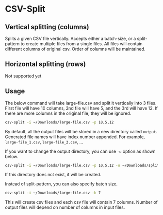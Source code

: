 # CSV-Split

## Vertical splitting (columns)
Splits a given CSV file vertically.
Accepts either a batch-size, or a split-pattern to create multiple files
from a single files. All files will contain different columns of original csv.
Order of columns will be maintained.

## Horizontal splitting (rows)

Not supported yet

## Usage

The below command will take large-file.csv and split it vertically into 3 files.
First file will have 10 columns, 2nd file will have 5, and the 3rd will have 12.
If there are more columns in the original file, they will be ignored.   

```bash
csv-split -i ~/Downloads/large-file.csv -p 10,5,12
```

By default, all the output files will be stored in a new directory called 
`output`. Generated file names will have index number appended. For example,
`large-file_1.csv`, `large-file_2.csv`, ...

If you want to change the output directory, you can use `-o` option as shown below.

 
```bash
csv-split -i ~/Downloads/large-file.csv -p 10,5,12 -o ~/Downloads/splitted-data/
```

If this directory does not exist, it will be created.

Instead of split-pattern, you can also specify batch size.

```bash
csv-split -i ~/Downloads/large-file.csv -b 7
```

This will create csv files and each csv file will contain 7 columns. Number of output files will
depend on number of columns in input files.